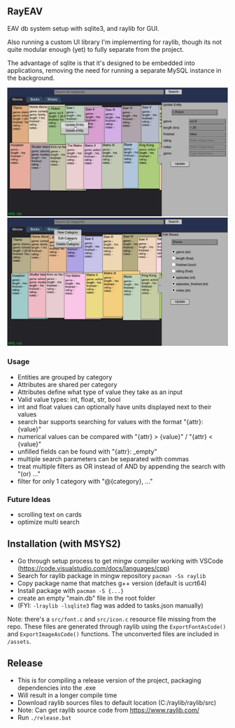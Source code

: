 ## RayEAV

EAV db system setup with sqlite3, and raylib for GUI.

Also running a custom UI library I'm implementing for raylib,
though its not quite modular enough (yet) to fully separate from the project.

The advantage of sqlite is that it's designed to be embedded into applications,
removing the need for running a separate MySQL instance in the background.

<img src="assets/screenshot.png" width="600x" />
<img src="assets/screenshot2.png" width="600x" />

### Usage
- Entities are grouped by category
- Attributes are shared per category
- Attributes define what type of value they take as an input
- Valid value types: int, float, str, bool
- int and float values can optionally have units displayed next to their values
- search bar supports searching for values with the format "{attr}: {value}"
- numerical values can be compared with "{attr} > {value}" / "{attr} < {value}"
- unfilled fields can be found with "{attr}: _empty"
- multiple search parameters can be separated with commas
- treat multiple filters as OR instead of AND by appending the search with "(or) ..."
- filter for only 1 category with "@{category}, ..."

### Future Ideas
- scrolling text on cards
- optimize multi search


## Installation (with MSYS2)
- Go through setup process to get mingw compiler working with VSCode (https://code.visualstudio.com/docs/languages/cpp)
- Search for raylib package in mingw repository `pacman -Ss raylib`
- Copy package name that matches g++ version (default is ucrt64)
- Install package with `pacman -S {...}`
- create an empty "main.db" file in the root folder
- (FYI: `-lraylib -lsqlite3` flag was added to tasks.json manually)

Note: there's a `src/font.c` and `src/icon.c` resource file missing from the repo.
These files are generated through raylib using the `ExportFontAsCode()` and `ExportImageAsCode()` functions.
The unconverted files are included in `/assets`.

## Release
- This is for compiling a release version of the project, packaging dependencies into the .exe
- Will result in a longer compile time
- Download raylib sources files to default location (C:/raylib/raylib/src)
- Note: Can get raylib source code from https://www.raylib.com/
- Run `./release.bat`
